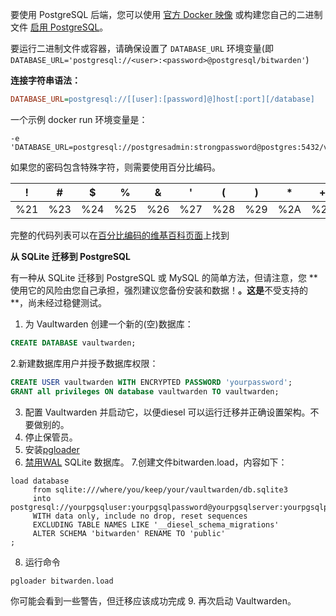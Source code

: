 要使用 PostgreSQL 后端，您可以使用 [官方 Docker 映像](https://hub.docker.com/r/vaultwarden/server) 或构建您自己的二进制文件 [启用 PostgreSQL](Building-binary#postgresql-后端)。

要运行二进制文件或容器，请确保设置了 `DATABASE_URL` 环境变量(即 `DATABASE_URL='postgresql://<user>:<password>@postgresql/bitwarden'`)

**连接字符串语法：**

```ini
DATABASE_URL=postgresql://[[user]:[password]@]host[:port][/database]
```

一个示例 docker run 环境变量是：

```
-e 'DATABASE_URL=postgresql://postgresadmin:strongpassword@postgres:5432/vaultwarden'
```

如果您的密码包含特殊字符，则需要使用百分比编码。

| ! | # | $ | % | & | ' | ( | ) | * | + | , | / | : | ; | = | ? | @ | [ | ] |
|---|---|---|---|---|---|---|---|---|---|---|---|---|---|---|---|---|---|---|
| %21 | %23 | %24 | %25 | %26 | %27 | %28 | %29 | %2A | %2B | %2C | %2F | %3A | %3B | %3D | %3F | %40 | %5B | %5D |

完整的代码列表可以在[百分比编码的维基百科页面](https://en.wikipedia.org/wiki/Percent-encoding#Percent-encoding_reserved_characters)上找到

**从 SQLite 迁移到 PostgreSQL**

有一种从 SQLite 迁移到 PostgreSQL 或 MySQL 的简单方法，但请注意，您 ** 使用它的风险由您自己承担，强烈建议您备份安装和数据！**。这是**不受支持的**，尚未经过稳健测试。

1. 为 Vaultwarden 创建一个新的(空)数据库：
```sql
CREATE DATABASE vaultwarden;
```

2.新建数据库用户并授予数据库权限：
```sql
CREATE USER vaultwarden WITH ENCRYPTED PASSWORD 'yourpassword';
GRANT all privileges ON database vaultwarden TO vaultwarden;
```

3. 配置 Vaultwarden 并启动它，以便diesel 可以运行迁移并正确设置架构。不要做别的。
4. 停止保管员。
5. 安装[pgloader](http://pgloader.io/)
6. [禁用WAL](Running-without-WAL-enabled#_1-在旧数据库上禁用-wal) SQLite 数据库。
7.创建文件bitwarden.load，内容如下：
```
load database
     from sqlite:///where/you/keep/your/vaultwarden/db.sqlite3 
     into postgresql://yourpgsqluser:yourpgsqlpassword@yourpgsqlserver:yourpgsqlport/yourpgsqldatabase
     WITH data only, include no drop, reset sequences
     EXCLUDING TABLE NAMES LIKE '__diesel_schema_migrations'
     ALTER SCHEMA 'bitwarden' RENAME TO 'public'
;
```

8. 运行命令 
```
pgloader bitwarden.load
``` 

你可能会看到一些警告，但迁移应该成功完成
9. 再次启动 Vaultwarden。